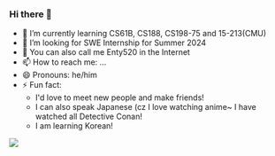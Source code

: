 ### Hi there 👋

- 🌱 I’m currently learning CS61B, CS188, CS198-75 and 15-213(CMU)
- 🤔 I’m looking for SWE Internship for Summer 2024
- 💬 You can also call me Enty520 in the Internet
- 📫 How to reach me: ...
- 😄 Pronouns: he/him
- ⚡ Fun fact: 
  - I'd love to meet new people and make friends! 
  - I can also speak Japanese (cz I love watching anime~ I have watched all Detective Conan!
  - I am learning Korean!

![](https://github-readme-stats.vercel.app/api?username=520Enterprise)

